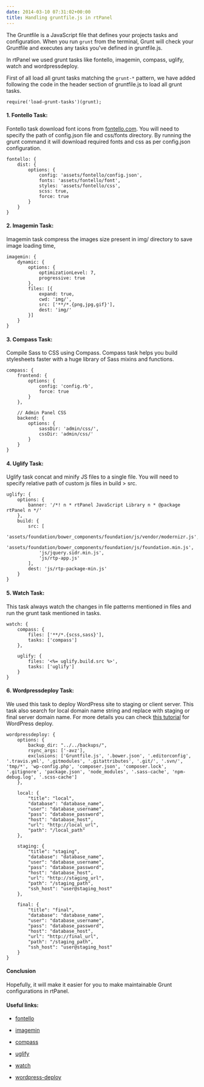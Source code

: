 ```yaml
---
date: 2014-03-10 07:31:02+00:00
title: Handling gruntfile.js in rtPanel
---
```


The Gruntfile is a JavaScript file that defines your projects tasks and configuration. When you run `grunt` from the terminal, Grunt will check your Gruntfile and executes any tasks you've defined in gruntfile.js.

In rtPanel we used grunt tasks like fontello, imagemin, compass, uglify, watch and wordpressdeploy.

First of all load all grunt tasks matching the `grunt-*` pattern, we have added following the code in the header section of gruntfile.js to load all grunt tasks.

    
    require('load-grunt-tasks')(grunt);





#### 1. Fontello Task:


Fontello task download font icons from [fontello.com](http://fontello.com/). You will need to specify the path of config.json file and css/fonts directory. By running the grunt command it will download required fonts and css as per config.json configuration.

    
    fontello: {
        dist: {
            options: {
                config: 'assets/fontello/config.json',
                fonts: 'assets/fontello/font',
                styles: 'assets/fontello/css',
                scss: true,
                force: true
            }
        }
    }




#### 2. Imagemin Task:


Imagemin task compress the images size present in img/ directory to save image loading time,

    
    imagemin: {
        dynamic: {
            options: {
                optimizationLevel: 7,
                progressive: true
            },
            files: [{
                expand: true,
                cwd: 'img/',
                src: ['**/*.{png,jpg,gif}'],
                dest: 'img/'
            }]
        }
    }




#### 3. Compass Task:


Compile Sass to CSS using Compass. Compass task helps you build stylesheets faster with a huge library of Sass mixins and functions.

    
    compass: {
        frontend: {
            options: {
                config: 'config.rb',
                force: true
            }
        },
    
        // Admin Panel CSS
        backend: {
            options: {
                sassDir: 'admin/css/',
                cssDir: 'admin/css/'
            }
        }
    }




#### 4. Uglify Task:


Uglify task concat and minify JS files to a single file. You will need to specify relative path of custom js files in build > src.

    
    uglify: {
        options: {
            banner: '/*! n * rtPanel JavaScript Library n * @package rtPanel n */'
        },
        build: {
            src: [
                'assets/foundation/bower_components/foundation/js/vendor/modernizr.js',
                'assets/foundation/bower_components/foundation/js/foundation.min.js',
                'js/jquery.sidr.min.js',
                'js/rtp-app.js'
            ],
            dest: 'js/rtp-package-min.js'
        }
    }




#### 5. Watch Task:


This task always watch the changes in file patterns mentioned in files and run the grunt task mentioned in tasks.

    
    watch: {
        compass: {
            files: ['**/*.{scss,sass}'],
            tasks: ['compass']
        },
    
        uglify: {
            files: '<%= uglify.build.src %>',
            tasks: ['uglify']
        }
    }




#### 6. Wordpressdeploy Task:


We used this task to deploy WordPress site to staging or client server. This task also search for local domain name string and replace with staging or final server domain name. For more details you can check [this tutorial](https://rtcamp.com/rtpanel/docs/developer/automation-site-deployment/) for WordPress deploy.

    
    wordpressdeploy: {
        options: {
            backup_dir: "../../backups/",
            rsync_args: ['-avz'],
            exclusions: ['Gruntfile.js', '.bower.json', '.editorconfig', '.travis.yml', '.gitmodules', '.gitattributes', '.git/', '.svn/', 'tmp/*', 'wp-config.php', 'composer.json', 'composer.lock', '.gitignore', 'package.json', 'node_modules', '.sass-cache', 'npm-debug.log', '.scss-cache']
        },
    
        local: {
            "title": "local",
            "database": "database_name",
            "user": "database_username",
            "pass": "database_password",
            "host": "database_host",
            "url": "http://local_url",
            "path": "/local_path"
        },
    
        staging: {
            "title": "staging",
            "database": "database_name",
            "user": "database_username",
            "pass": "database_password",
            "host": "database_host",
            "url": "http://staging_url",
            "path": "/staging_path",
            "ssh_host": "user@staging_host"
        },
    
        final: {
            "title": "final",
            "database": "database_name",
            "user": "database_username",
            "pass": "database_password",
            "host": "database_host",
            "url": "http://final_url",
            "path": "/staging_path",
            "ssh_host": "user@staging_host"
        }
    }




#### Conclusion


Hopefully, it will make it easier for you to make maintainable Grunt configurations in rtPanel.


#### Useful links:





	
  * [fontello](https://npmjs.org/package/grunt-fontello)

	
  * [imagemin](https://npmjs.org/package/grunt-contrib-imagemin)

	
  * [compass](https://npmjs.org/package/grunt-contrib-compass)

	
  * [uglify](https://npmjs.org/package/grunt-contrib-uglify)

	
  * [watch](https://npmjs.org/package/grunt-contrib-watch)

	
  * [wordpress-deploy](https://npmjs.org/package/grunt-wordpress-deploy)


